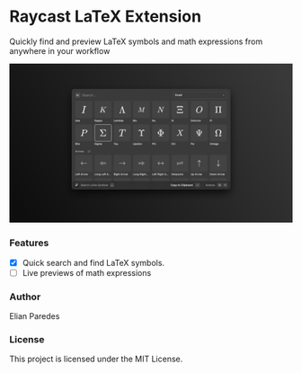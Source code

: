 # Raycast LaTeX Extension

Quickly find and preview LaTeX symbols and math expressions from anywhere in your workflow

![Raycast LaTeX Extension](hero-image.png)

### Features

- [x] Quick search and find LaTeX symbols.
- [ ] Live previews of math expressions

### Author

Elian Paredes

### License

This project is licensed under the MIT License.
